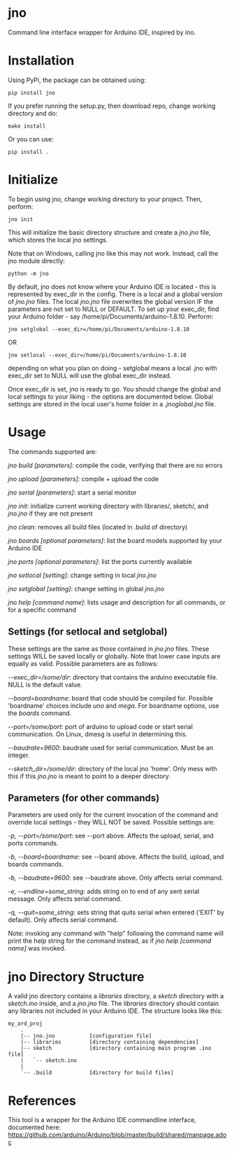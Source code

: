# jno
Command line interface wrapper for Arduino IDE, inspired by ino.

# Installation
Using PyPi, the package can be obtained using:
	
	pip install jno

If you prefer running the setup.py, then download repo, change working directory and do:

	make install
	
Or you can use:

	pip install .

# Initialize
To begin using jno, change working directory to your project. Then, perform:

	jno init

This will initialize the basic directory structure and create a *jno.jno* file, which stores the local jno settings.

Note that on Windows, calling jno like this may not work. Instead, call the jno module directly:

	python -m jno

By default, jno does not know where your Arduino IDE is located - this is represented by exec_dir in the config. There is a local and a global version of *jno.jno* files. The local *jno.jno* file overwrites the global version IF the parameters are not set to NULL or DEFAULT. To set up your exec_dir, find your Arduino folder - say /home/pi/Documents/arduino-1.8.10. Perform:

	jno setglobal --exec_dir=/home/pi/Documents/arduino-1.8.10
	
OR

	jno setlocal --exec_dir=/home/pi/Documents/arduino-1.8.10

depending on what you plan on doing - setglobal means a local .jno with exec_dir set to NULL will use the global exec_dir instead.

Once exec_dir is set, jno is ready to go. You should change the global and local settings to your liking - the options are documented below. Global settings are stored in the local user's home folder in a *.jnoglobal.jno* file.

# Usage
The commands supported are:

*jno build [parameters]*: compile the code, verifying that there are no errors

*jno upload [parameters]*: compile + upload the code

*jno serial [parameters]*: start a serial monitor

*jno init*: initialize current working directory with libraries/, sketch/, and *jno.jno* if they are not present

*jno clean*: removes all build files (located in .build of directory)

*jno boards [optional parameters]*: list the board models supported by your Arduino IDE

*jno ports [optional parameters]*: list the ports currently available

*jno setlocal [setting]*: change setting in local *jno.jno*

*jno setglobal [setting]*: change setting in global *jno.jno*

*jno help [command name]*: lists usage and description for all commands, or for a specific command

## Settings (for setlocal and setglobal)
These settings are the same as those contained in *jno.jno* files. These settings WILL be saved locally or globally. Note that lower case inputs are equally as valid. Possible parameters are as follows:

*--exec_dir=/some/dir*: directory that contains the arduino executable file. NULL is the default value.

*--board=boardname*: board that code should be compiled for. Possible 'boardname' choices include *uno* and *mega*. For boardname options, use the *boards* command.

*--port=/some/port*: port of arduino to upload code or start serial communication. On Linux, dmesg is useful in determining this.

*--baudrate=9600*: baudrate used for serial communication. Must be an integer.

*--sketch_dir=/some/dir*: directory of the local jno 'home'. Only mess with this if this *jno.jno* is meant to point to a deeper directory.

## Parameters (for other commands)
Parameters are used only for the current invocation of the command and override local settings - they WILL NOT be saved. Possible settings are:

*-p, --port=/some/port*: see --port above. Affects the upload, serial, and ports commands.

*-b, --board=boardname*: see --board above. Affects the build, upload, and boards commands.

*-b, --baudrate=9600*: see --baudrate above. Only affects serial command.

*-e, --endline=some_string*: adds string on to end of any sent serial message. Only affects serial command.

*-q, --quit=some_string*: sets string that quits serial when entered ('EXIT' by default). Only affects serial command.

Note: invoking any command with "help" following the command name will print the help string for the command instead, as if *jno help [command name]* was invoked.

# jno Directory Structure

 A valid jno directory contains a *libraries* directory, a *sketch* directory with a *sketch.ino* inside, and a *jno.jno* file. The *libraries* directory should contain any libraries not included in your Arduino IDE. The structure looks like this:

```
my_ard_proj
    .
    |-- jno.jno           [configuration file]
    |-- libraries         [directory containing dependencies]
    |-- sketch            [directory containing main program .ino file]
    |   `-- sketch.ino
    |
    `-- .build            [directory for build files]
```

# References

This tool is a wrapper for the Arduino IDE commandline interface, documented here:
https://github.com/arduino/Arduino/blob/master/build/shared/manpage.adoc

